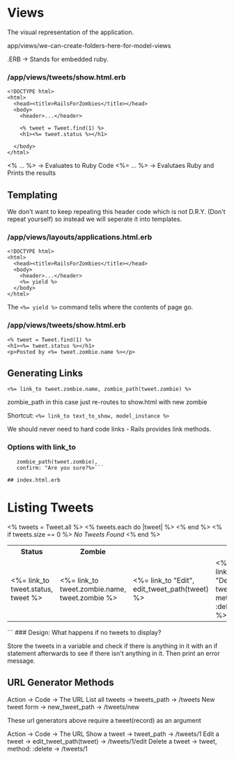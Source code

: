 # Views

The visual representation of the application.

app/views/we-can-create-folders-here-for-model-views

.ERB -> Stands for embedded ruby.

### /app/views/tweets/show.html.erb

```
<!DOCTYPE html>
<html>
  <head><title>RailsForZombies</title></head>
  <body>
    <header>...</header>
    
    <% tweet = Tweet.find(1) %>
    <h1><%= tweet.status %></h1>
    
  </body>
</html>
```
<% ... %> -> Evaluates to Ruby Code
<%= ... %> -> Evalutaes Ruby and Prints the results

## Templating

We don't want to keep repeating this header code which is not D.R.Y. (Don't
repeat yourself) so instead we will seperate it into templates.

### /app/views/layouts/applications.html.erb

```
<!DOCTYPE html>
<html>
  <head><title>RailsForZombies</title></head>
  <body>
    <header>...</header>
    <%= yield %>
  </body>
</html>
```

The ```<%= yield %>``` command tells where the contents of page go.

### /app/views/tweets/show.html.erb

```  
<% tweet = Tweet.find(1) %>
<h1><%= tweet.status %></h1>
<p>Posted by <%= tweet.zombie.name %></p>
```

## Generating Links

```<%= link_to tweet.zombie.name, zombie_path(tweet.zombie) %>```

zombie_path in this case just re-routes to show.html with new zombie

Shortcut: ```<%= link_to text_to_show, model_instance %>```

We should never need to hard code links - Rails provides link methods.

### Options with link_to

```<%= link_to tweet.zombie.name, 
   zombie_path(tweet.zombie),
   confirm: "Are you sure?%>```
   
## index.html.erb

```
<h1>Listing Tweets</h1>
<table>
  <tr>
    <th>Status</th>
    <th>Zombie</th>
  </tr>
<% tweets = Tweet.all %>
<% tweets.each do |tweet| %>
  <tr>
    <td><%= link_to tweet.status, tweet %></td>
    <td><%= link_to tweet.zombie.name, tweet.zombie %></td>
    <td><%= link_to "Edit", edit_tweet_path(tweet) %></td>
    <td><%= link_to "Destroy", tweet, method: :delete %></td>
  </tr>
<% end %>
<% if tweets.size == 0 %>
 <em>No Tweets Found</em>
<% end %>
</table>
```
### Design: What happens if no tweets to display?

Store the tweets in a variable and check if there is anything in it with an if
statement afterwards to see if there isn't anything in it. Then print an error
message.

## URL Generator Methods

Action -> Code -> The URL
List all tweets -> tweets_path -> /tweets
New tweet form -> new_tweet_path -> /tweets/new

These url generators above require a tweet(record) as an argument

Action -> Code -> The URL
Show a tweet -> tweet_path -> /tweets/1
Edit a tweet -> edit_tweet_path(tweet) -> /tweets/1/edit
Delete a tweet -> tweet, method: :delete -> /tweets/1




